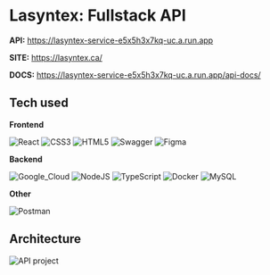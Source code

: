 # Lasyntex: Fullstack API


**API:** https://lasyntex-service-e5x5h3x7kq-uc.a.run.app

**SITE:** https://lasyntex.ca/

**DOCS:** https://lasyntex-service-e5x5h3x7kq-uc.a.run.app/api-docs/

## Tech used

**Frontend**

![React](https://img.shields.io/badge/react-%2320232a.svg?style=for-the-badge&logo=react&logoColor=%2361DAFB)
![CSS3](https://img.shields.io/badge/css3-%231572B6.svg?style=for-the-badge&logo=css3&logoColor=white)
![HTML5](https://img.shields.io/badge/html5-%23E34F26.svg?style=for-the-badge&logo=html5&logoColor=white)
![Swagger](https://img.shields.io/badge/Swagger-85EA2D?style=for-the-badge&logo=Swagger&logoColor=white)
![Figma](https://img.shields.io/badge/Figma-F24E1E?style=for-the-badge&logo=figma&logoColor=white)

**Backend**

![Google_Cloud](https://img.shields.io/badge/Google_Cloud-4285F4?style=for-the-badge&logo=google-cloud&logoColor=white)
![NodeJS](https://img.shields.io/badge/node.js-6DA55F?style=for-the-badge&logo=node.js&logoColor=white)
![TypeScript](https://img.shields.io/badge/typescript-%23007ACC.svg?style=for-the-badge&logo=typescript&logoColor=white)
![Docker](https://img.shields.io/badge/docker-%230db7ed.svg?style=for-the-badge&logo=docker&logoColor=white)
![MySQL](https://img.shields.io/badge/mysql-%2300f.svg?style=for-the-badge&logo=mysql&logoColor=white)

**Other**

![Postman](https://img.shields.io/badge/Postman-FF6C37?style=for-the-badge&logo=Postman&logoColor=white)

## Architecture

![API project](https://user-images.githubusercontent.com/75771131/211238851-c94341a8-9427-4628-9916-07608de1a70a.png)
